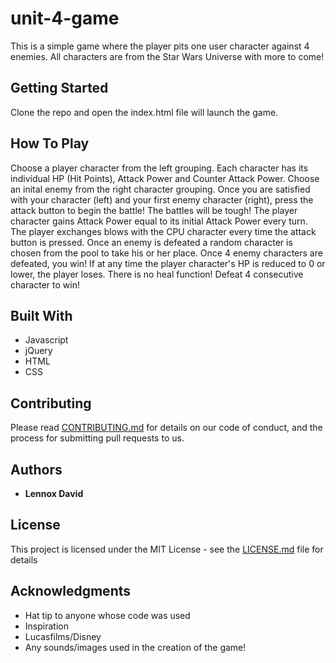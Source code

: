 # unit-4-game

This is a simple game where the player pits one user character against 4 enemies. All characters are from the Star Wars Universe with more to come!

## Getting Started

Clone the repo and open the index.html file will launch the game.

## How To Play

Choose a player character from the left grouping. Each character has its individual HP (Hit Points), Attack Power and Counter Attack Power. Choose an inital enemy from the right character grouping. Once you are satisfied with your character (left) and your first enemy character (right), press the attack button to begin the battle! The battles will be tough! The player character gains Attack Power equal to its initial Attack Power every turn. The player exchanges blows with the CPU character every time the attack button is pressed. Once an enemy is defeated a random character is chosen from the pool to take his or her place. Once 4 enemy characters are defeated, you win! If at any time the player character's HP is reduced to 0 or lower, the player loses. There is no heal function! Defeat 4 consecutive character to win! 


## Built With

* Javascript
* jQuery
* HTML
* CSS

## Contributing

Please read [CONTRIBUTING.md](https://gist.github.com/PurpleBooth/b24679402957c63ec426) for details on our code of conduct, and the process for submitting pull requests to us.

## Authors

* **Lennox David** 

## License

This project is licensed under the MIT License - see the [LICENSE.md](LICENSE.md) file for details

## Acknowledgments

* Hat tip to anyone whose code was used
* Inspiration
* Lucasfilms/Disney
* Any sounds/images used in the creation of the game!
